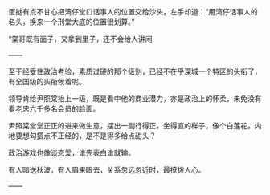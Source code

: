蛋挞有点不甘心把湾仔堂口话事人的位置交给沙头，左手却道：“用湾仔话事人的名头，换来一个刑堂大底的位置很划算。”

“棠哥既有面子，又拿到里子，还不会给人讲闲

——

至于经受住政治考验，素质过硬的那个级别，已经不在乎深城一个特区的头衔了，有全国级的头衔候着呢。

领导肯给尹照棠抬上一级，既是看中他的商业潜力，亦是政治上的怀柔，未免没有看老忠六千多名会员的脸面。

尹照棠堂堂正正的进来做生意，摆出一副行得正，坐得直的样子，像个白莲花。内地要想勾搭点不正经的，是不是得多给点甜头？

政治游戏也像谈恋爱，谁先表白谁就输。

有人暗送秋波，有人眉来眼去，关系忽远忽近时，最撩拨人心。

——

